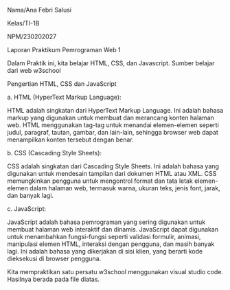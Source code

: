 Nama/Ana Febri Salusi

Kelas/TI-1B

NPM/230202027


Laporan Praktikum Pemrograman Web 1

Dalam Praktik ini, kita belajar HTML, CSS, dan Javascript. 
Sumber belajar dari web w3school

Pengertian HTML, CSS dan JavaScript

a. HTML (HyperText Markup Language):

HTML adalah singkatan dari HyperText Markup Language. Ini adalah bahasa markup yang digunakan untuk membuat dan merancang konten halaman web. 
HTML menggunakan tag-tag untuk menandai elemen-elemen seperti judul, paragraf, tautan, gambar, dan lain-lain, sehingga browser web dapat menampilkan 
konten tersebut dengan benar.

b. CSS (Cascading Style Sheets):

CSS adalah singkatan dari Cascading Style Sheets. Ini adalah bahasa yang digunakan untuk mendesain tampilan dari dokumen HTML atau XML. 
CSS memungkinkan pengguna untuk mengontrol format dan tata letak elemen-elemen dalam halaman web, termasuk warna, ukuran teks, jenis font, 
jarak, dan banyak lagi.

c. JavaScript:

JavaScript adalah bahasa pemrograman yang sering digunakan untuk membuat halaman web interaktif dan dinamis. JavaScript dapat digunakan untuk 
menambahkan fungsi-fungsi seperti validasi formulir, animasi, manipulasi elemen HTML, interaksi dengan pengguna, dan masih banyak lagi. 
Ini adalah bahasa yang dikerjakan di sisi klien, yang berarti kode dieksekusi di browser pengguna.

Kita mempraktikan satu persatu w3school menggunakan visual studio code. Hasilnya berada pada file diatas.
